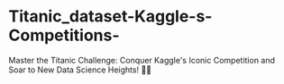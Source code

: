 # Titanic_dataset-Kaggle-s-Competitions-
Master the Titanic Challenge: Conquer Kaggle's Iconic Competition and Soar to New Data Science Heights! 🚢🚀
